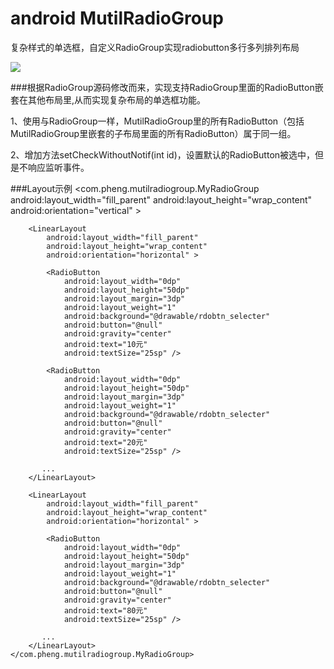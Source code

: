 # android MutilRadioGroup
复杂样式的单选框，自定义RadioGroup实现radiobutton多行多列排列布局

![](https://github.com/pheng/MutilRadioGroup/blob/master/MutilRadioGrop.gif)

###根据RadioGroup源码修改而来，实现支持RadioGroup里面的RadioButton嵌套在其他布局里,从而实现复杂布局的单选框功能。

1、使用与RadioGroup一样，MutilRadioGroup里的所有RadioButton（包括MutilRadioGroup里嵌套的子布局里面的所有RadioButton）属于同一组。

2、增加方法setCheckWithoutNotif(int id)，设置默认的RadioButton被选中，但是不响应监听事件。

###Layout示例
	<com.pheng.mutilradiogroup.MyRadioGroup
        android:layout_width="fill_parent"
        android:layout_height="wrap_content"
        android:orientation="vertical" >

        <LinearLayout
            android:layout_width="fill_parent"
            android:layout_height="wrap_content"
            android:orientation="horizontal" >

            <RadioButton
                android:layout_width="0dp"
                android:layout_height="50dp"
                android:layout_margin="3dp"
                android:layout_weight="1"
                android:background="@drawable/rdobtn_selecter"
                android:button="@null"
                android:gravity="center"
                android:text="10元"
                android:textSize="25sp" />

            <RadioButton
                android:layout_width="0dp"
                android:layout_height="50dp"
                android:layout_margin="3dp"
                android:layout_weight="1"
                android:background="@drawable/rdobtn_selecter"
                android:button="@null"
                android:gravity="center"
                android:text="20元"
                android:textSize="25sp" />

           ...
        </LinearLayout>

        <LinearLayout
            android:layout_width="fill_parent"
            android:layout_height="wrap_content"
            android:orientation="horizontal" >

            <RadioButton
                android:layout_width="0dp"
                android:layout_height="50dp"
                android:layout_margin="3dp"
                android:layout_weight="1"
                android:background="@drawable/rdobtn_selecter"
                android:button="@null"
                android:gravity="center"
                android:text="80元"
                android:textSize="25sp" />

           ...
        </LinearLayout>
    </com.pheng.mutilradiogroup.MyRadioGroup>

